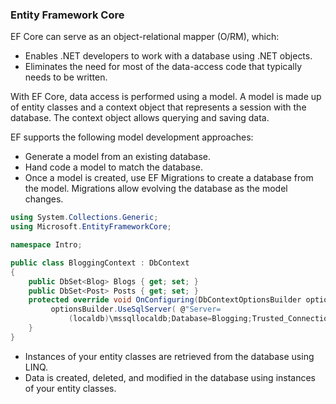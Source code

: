 
### Entity Framework Core

EF Core can serve as an object-relational mapper (O/RM), which:
-   Enables .NET developers to work with a database using .NET objects.
-   Eliminates the need for most of the data-access code that typically needs to be written.

With EF Core, data access is performed using a model. A model is made up of entity classes and a context object that represents a session with the database. The context object allows querying and saving data.

EF supports the following model development approaches:
-   Generate a model from an existing database.
-   Hand code a model to match the database.
-   Once a model is created, use EF Migrations to create a database from the model. Migrations allow evolving the database as the model changes.

```C#
using System.Collections.Generic;
using Microsoft.EntityFrameworkCore;

namespace Intro;

public class BloggingContext : DbContext
{
	public DbSet<Blog> Blogs { get; set; }
	public DbSet<Post> Posts { get; set; }
	protected override void OnConfiguring(DbContextOptionsBuilder optionsBuilder) {
		 optionsBuilder.UseSqlServer( @"Server= 
			 (localdb)\mssqllocaldb;Database=Blogging;Trusted_Connection=True"); 
	}
}
```

- Instances of your entity classes are retrieved from the database using LINQ.
- Data is created, deleted, and modified in the database using instances of your entity classes.